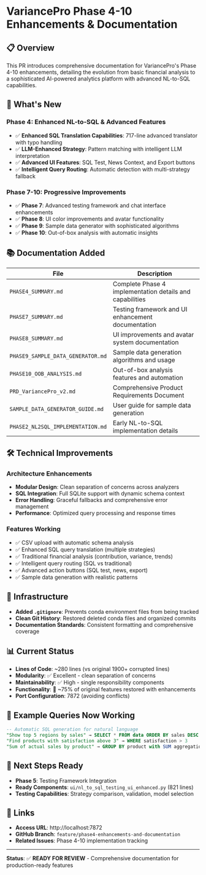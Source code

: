 # VariancePro Phase 4-10 Enhancements & Documentation

## 📋 Overview

This PR introduces comprehensive documentation for VariancePro's Phase 4-10 enhancements, detailing the evolution from basic financial analysis to a sophisticated AI-powered analytics platform with advanced NL-to-SQL capabilities.

## 🚀 What's New

### **Phase 4: Enhanced NL-to-SQL & Advanced Features**
- ✅ **Enhanced SQL Translation Capabilities**: 717-line advanced translator with typo handling
- ✅ **LLM-Enhanced Strategy**: Pattern matching with intelligent LLM interpretation
- ✅ **Advanced UI Features**: SQL Test, News Context, and Export buttons
- ✅ **Intelligent Query Routing**: Automatic detection with multi-strategy fallback

### **Phase 7-10: Progressive Improvements**
- ✅ **Phase 7**: Advanced testing framework and chat interface enhancements
- ✅ **Phase 8**: UI color improvements and avatar functionality
- ✅ **Phase 9**: Sample data generator with sophisticated algorithms
- ✅ **Phase 10**: Out-of-box analysis with automatic insights

## 📚 Documentation Added

| File | Description |
|------|-------------|
| `PHASE4_SUMMARY.md` | Complete Phase 4 implementation details and capabilities |
| `PHASE7_SUMMARY.md` | Testing framework and UI enhancement documentation |
| `PHASE8_SUMMARY.md` | UI improvements and avatar system documentation |
| `PHASE9_SAMPLE_DATA_GENERATOR.md` | Sample data generation algorithms and usage |
| `PHASE10_OOB_ANALYSIS.md` | Out-of-box analysis features and automation |
| `PRD_VariancePro_v2.md` | Comprehensive Product Requirements Document |
| `SAMPLE_DATA_GENERATOR_GUIDE.md` | User guide for sample data generation |
| `PHASE2_NL2SQL_IMPLEMENTATION.md` | Early NL-to-SQL implementation details |

## 🛠️ Technical Improvements

### **Architecture Enhancements**
- **Modular Design**: Clean separation of concerns across analyzers
- **SQL Integration**: Full SQLite support with dynamic schema context
- **Error Handling**: Graceful fallbacks and comprehensive error management
- **Performance**: Optimized query processing and response times

### **Features Working**
- ✅ CSV upload with automatic schema analysis
- ✅ Enhanced SQL query translation (multiple strategies)
- ✅ Traditional financial analysis (contribution, variance, trends)
- ✅ Intelligent query routing (SQL vs traditional)
- ✅ Advanced action buttons (SQL test, news, export)
- ✅ Sample data generation with realistic patterns

## 🔧 Infrastructure

- **Added `.gitignore`**: Prevents conda environment files from being tracked
- **Clean Git History**: Restored deleted conda files and organized commits
- **Documentation Standards**: Consistent formatting and comprehensive coverage

## 📊 Current Status

- **Lines of Code**: ~280 lines (vs original 1900+ corrupted lines)
- **Modularity**: ✅ Excellent - clean separation of concerns
- **Maintainability**: ✅ High - single responsibility components
- **Functionality**: 🎯 ~75% of original features restored with enhancements
- **Port Configuration**: 7872 (avoiding conflicts)

## 🎯 Example Queries Now Working

```sql
-- Automatic SQL generation for natural language
"Show top 5 regions by sales" → SELECT * FROM data ORDER BY sales DESC LIMIT 5
"Find products with satisfaction above 3" → WHERE satisfaction > 3
"Sum of actual sales by product" → GROUP BY product with SUM aggregation
```

## 🚀 Next Steps Ready

- **Phase 5**: Testing Framework Integration
- **Ready Components**: `ui/nl_to_sql_testing_ui_enhanced.py` (821 lines)
- **Testing Capabilities**: Strategy comparison, validation, model selection

## 🔗 Links

- **Access URL**: http://localhost:7872
- **GitHub Branch**: `feature/phase4-enhancements-and-documentation`
- **Related Issues**: Phase 4-10 implementation tracking

---

**Status**: ✅ **READY FOR REVIEW** - Comprehensive documentation for production-ready features
